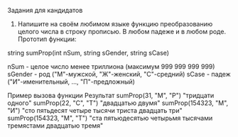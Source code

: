 Задания для кандидатов

1.	Напишите на своём любимом языке функцию преобразованию целого числа в строку прописью. В любом падеже и в любом роде. Прототип функции:

string sumProp(int nSum, string sGender, string sCase)

nSum - целое число менее триллиона (максимум 999 999 999 999)
sGender - род ("М"-мужской, "Ж"-женский, "С"-средний)
sCase - падеж ("И"-именительный, …, "П"-предложный)

Пример вызова функции	Результат
sumProp(31, "М", "Р")	"тридцати одного"
sumProp(22, "С", "Т")	"двадцатью двумя"
sumProp(154323, "М", "И")	"сто пятьдесят четыре тысячи триста двадцать три"
sumProp(154323, "М", "Т")	"ста пятьюдесятью четырьмя тысячами тремястами двадцатью тремя"

